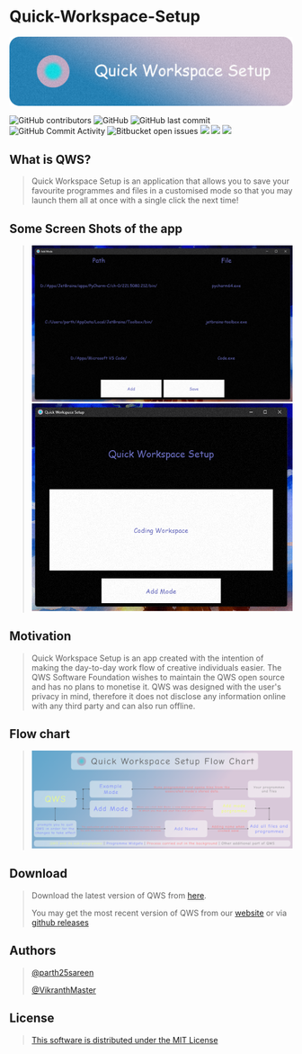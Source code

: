 # Quick-Workspace-Setup

![](./Img/Banner.png)

![GitHub contributors](https://img.shields.io/github/contributors/parth25sareen/Quick-Workspace-Setup?color=9cf&style=for-the-badge)
![GitHub](https://img.shields.io/github/license/parth25sareen/Quick-Workspace-Setup?color=9cf&style=for-the-badge)
![GitHub last commit](https://img.shields.io/github/last-commit/parth25sareen/Quick-Workspace-Setup?color=9cf&style=for-the-badge)
![GitHub Commit Activity](https://img.shields.io/github/commit-activity/w/parth25sareen/quick-workspace-setup?color=9cf&style=for-the-badge)
![Bitbucket open issues](https://img.shields.io/bitbucket/issues/parth25sareen/Quick-Workspace-Setup?color=9cf&style=for-the-badge)
![](https://img.shields.io/github/languages/count/parth25sareen/quick-workspace-setup?logo=9cf&style=for-the-badge)
![](https://img.shields.io/github/pipenv/locked/python-version/parth25sareen/quick-workspace-setup?color=yellow&style=for-the-badge)
![](https://img.shields.io/github/repo-size/parth25sareen/quick-workspace-setup?color=success&style=for-the-badge)

## What is QWS?

> Quick Workspace Setup is an application that allows you to save your favourite programmes and files in a customised mode so that you may launch them all at once with a single click the next time!

## Some Screen Shots of the app

>![](./Img/Add_mode.png)
>![](./Img/Open_mode.png)

## Motivation
> Quick Workspace Setup is an app created with the intention of making the day-to-day work flow of creative individuals easier. The QWS Software Foundation wishes to maintain the QWS open source and has no plans to monetise it. QWS was designed with the user's privacy in mind, therefore it does not disclose any information online with any third party and can also run offline.

## Flow chart

>![](./Img/Flow_chart.png)

## Download

> Download the latest version of QWS from [here](https://github.com/parth25sareen/Quick-Workspace-Setup/releases/download/v1.0.0/QWS.Installer.exe).
>
> You may get the most recent version of QWS from our [website](https://parth25sareen.github.io/Quick-Workspace-Setup/website/home_1.0.0.html) or via [github releases](https://github.com/parth25sareen/Quick-Workspace-Setup/releases/tag/v1.0.0)

## Authors
>[@parth25sareen](https://github.com/parth25sareen)
> 
>[@VikranthMaster](https://github.com/VikranthMaster)

## License
>[This software is distributed under the MIT License](LICENSE)
